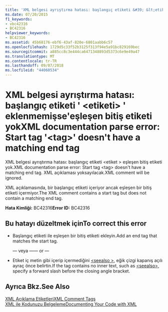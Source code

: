 ```yaml
---
title: 'XML belgesi ayrıştırma hatası: başlangıç etiketi &#39; &lt;etiketi&gt; &#39; eklenmemişse&#39;eşleşen bitiş etiketi yok'
ms.date: 07/20/2015
f1_keywords:
- vbc42316
- BC42316
helpviewer_keywords:
- BC42316
ms.assetid: 45b68176-ebf6-43af-820e-6801aabb6c57
ms.openlocfilehash: 1729d5c33f52b3125f313f94e5a91bc829169bec
ms.sourcegitcommit: a885cc8c3e444ca6471348893d5373c6e9e49a47
ms.translationtype: MT
ms.contentlocale: tr-TR
ms.lasthandoff: 09/07/2018
ms.locfileid: "44060534"
---
```

# <a name="xml-documentation-parse-error-start-tag-39lttaggt39-doesn39t-have-a-matching-end-tag"></a><span data-ttu-id="686a6-102">XML belgesi ayrıştırma hatası: başlangıç etiketi &#39; &lt;etiketi&gt; &#39; eklenmemişse&#39;eşleşen bitiş etiketi yok</span><span class="sxs-lookup"><span data-stu-id="686a6-102">XML documentation parse error: Start tag &#39;&lt;tag&gt;&#39; doesn&#39;t have a matching end tag</span></span>
<span data-ttu-id="686a6-103">XML belgesi ayrıştırma hatası: başlangıç etiketi \<etiket > eşleşen bitiş etiketi yok.</span><span class="sxs-lookup"><span data-stu-id="686a6-103">XML documentation parse error: Start tag \<tag> doesn't have a matching end tag.</span></span> <span data-ttu-id="686a6-104">XML açıklaması yoksayılacak.</span><span class="sxs-lookup"><span data-stu-id="686a6-104">XML comment will be ignored.</span></span>  
  
 <span data-ttu-id="686a6-105">XML açıklamasında, bir başlangıç etiketi içeriyor ancak eşleşen bir bitiş etiketi içermiyor.</span><span class="sxs-lookup"><span data-stu-id="686a6-105">The XML comment contains a start tag but does not contain a matching end tag.</span></span>  
  
 <span data-ttu-id="686a6-106">**Hata Kimliği:** BC42316</span><span class="sxs-lookup"><span data-stu-id="686a6-106">**Error ID:** BC42316</span></span>  
  
## <a name="to-correct-this-error"></a><span data-ttu-id="686a6-107">Bu hatayı düzeltmek için</span><span class="sxs-lookup"><span data-stu-id="686a6-107">To correct this error</span></span>  
  
-   <span data-ttu-id="686a6-108">Başlangıç etiketi ile eşleşen bir bitiş etiketi ekleyin.</span><span class="sxs-lookup"><span data-stu-id="686a6-108">Add an end tag that matches the start tag.</span></span>  
  
     <span data-ttu-id="686a6-109">— veya —</span><span class="sxs-lookup"><span data-stu-id="686a6-109">— or —</span></span>  
  
-   <span data-ttu-id="686a6-110">Etiket iç metin gibi içerip içermediğini [ \<seealso >](../../visual-basic/language-reference/xmldoc/seealso.md), eğik çizgi kapanış açılı ayraç önce belirtin.</span><span class="sxs-lookup"><span data-stu-id="686a6-110">If the tag contains no inner text, such as [\<seealso>](../../visual-basic/language-reference/xmldoc/seealso.md), specify a forward slash before the closing angle bracket.</span></span>  
  
## <a name="see-also"></a><span data-ttu-id="686a6-111">Ayrıca Bkz.</span><span class="sxs-lookup"><span data-stu-id="686a6-111">See Also</span></span>  
 [<span data-ttu-id="686a6-112">XML Açıklama Etiketleri</span><span class="sxs-lookup"><span data-stu-id="686a6-112">XML Comment Tags</span></span>](../../visual-basic/language-reference/xmldoc/index.md)  
 [<span data-ttu-id="686a6-113">XML ile Kodunuzu Belgeleme</span><span class="sxs-lookup"><span data-stu-id="686a6-113">Documenting Your Code with XML</span></span>](../../visual-basic/programming-guide/program-structure/documenting-your-code-with-xml.md)
